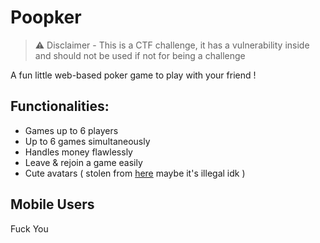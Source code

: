 # Poopker
> ⚠️ Disclaimer - This is a CTF challenge, it has a vulnerability inside and should not be used if not for being a challenge

A fun little web-based poker game to play with your friend !

## Functionalities:

- Games up to 6 players
- Up to 6 games simultaneously
- Handles money flawlessly
- Leave & rejoin a game easily
- Cute avatars ( stolen from [here](https://kculture.kgames.fr/) maybe it's illegal idk )

## Mobile Users

Fuck You
